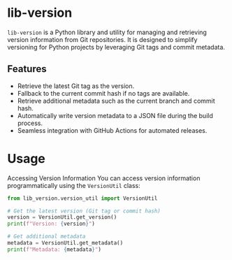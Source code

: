 # lib-version

`lib-version` is a Python library and utility for managing and retrieving version information from Git repositories. It is designed to simplify versioning for Python projects by leveraging Git tags and commit metadata.

## Features

- Retrieve the latest Git tag as the version.
- Fallback to the current commit hash if no tags are available.
- Retrieve additional metadata such as the current branch and commit hash.
- Automatically write version metadata to a JSON file during the build process.
- Seamless integration with GitHub Actions for automated releases.


# Usage
Accessing Version Information
You can access version information programmatically using the `VersionUtil` class:

```python
from lib_version.version_util import VersionUtil

# Get the latest version (Git tag or commit hash)
version = VersionUtil.get_version()
print(f"Version: {version}")

# Get additional metadata
metadata = VersionUtil.get_metadata()
print(f"Metadata: {metadata}")
```